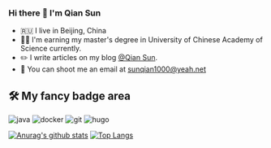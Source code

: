 ### Hi there :wave: I'm Qian Sun
* :ru: I live in Beijing, China
* :man_technologist: I'm earning my master's degree in University of Chinese Academy of Science currently.
* :pencil2: I write articles on my blog [@Qian Sun](https://dcoliversun.github.io).
* :email: You can shoot me an email at <sunqian1000@yeah.net>

## :hammer_and_wrench: My fancy badge area
![java](https://img.shields.io/badge/java%20-%23007396.svg?&style=for-the-badge&logo=java&logoColor=white) ![docker](https://img.shields.io/badge/docker%20-%232496ED.svg?&style=for-the-badge&logo=docker&logoColor=white) ![git](https://img.shields.io/badge/git%20-%23F05032.svg?&style=for-the-badge&logo=git&logoColor=white) ![hugo](https://img.shields.io/badge/hugo-%23FF4088.svg?&style=for-the-badge&logo=hugo&logoColor=white) 

[![Anurag's github stats](https://github-readme-stats.vercel.app/api?username=DCOLIVERSUN&count_private=true&show_icons=true&hide=contribs&theme=radical)](https://github.com/anuraghazra/github-readme-stats)
[![Top Langs](https://github-readme-stats.vercel.app/api/top-langs/?username=DCOLIVERSUN&hide=javascript,html,java)](https://github.com/anuraghazra/github-readme-stats)
